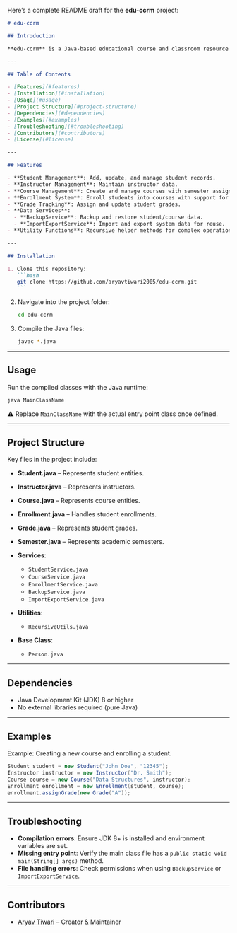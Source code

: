 Here’s a complete README draft for the **edu-ccrm** project:

````markdown
# edu-ccrm

## Introduction

**edu-ccrm** is a Java-based educational course and classroom resource management system. It provides core functionalities to manage students, instructors, courses, enrollments, grades, semesters, and related operations. The project also includes services for data backup, import/export, and recursive utilities.

---

## Table of Contents

- [Features](#features)
- [Installation](#installation)
- [Usage](#usage)
- [Project Structure](#project-structure)
- [Dependencies](#dependencies)
- [Examples](#examples)
- [Troubleshooting](#troubleshooting)
- [Contributors](#contributors)
- [License](#license)

---

## Features

- **Student Management**: Add, update, and manage student records.
- **Instructor Management**: Maintain instructor data.
- **Course Management**: Create and manage courses with semester assignments.
- **Enrollment System**: Enroll students into courses with support for grade assignment.
- **Grade Tracking**: Assign and update student grades.
- **Data Services**:
  - **BackupService**: Backup and restore student/course data.
  - **ImportExportService**: Import and export system data for reuse.
- **Utility Functions**: Recursive helper methods for complex operations.

---

## Installation

1. Clone this repository:
   ```bash
   git clone https://github.com/aryavtiwari2005/edu-ccrm.git
   ```
````

2. Navigate into the project folder:

   ```bash
   cd edu-ccrm
   ```

3. Compile the Java files:

   ```bash
   javac *.java
   ```

---

## Usage

Run the compiled classes with the Java runtime:

```bash
java MainClassName
```

⚠️ Replace `MainClassName` with the actual entry point class once defined.

---

## Project Structure

Key files in the project include:

- **Student.java** – Represents student entities.
- **Instructor.java** – Represents instructors.
- **Course.java** – Represents course entities.
- **Enrollment.java** – Handles student enrollments.
- **Grade.java** – Represents student grades.
- **Semester.java** – Represents academic semesters.
- **Services**:

  - `StudentService.java`
  - `CourseService.java`
  - `EnrollmentService.java`
  - `BackupService.java`
  - `ImportExportService.java`

- **Utilities**:

  - `RecursiveUtils.java`

- **Base Class**:

  - `Person.java`

---

## Dependencies

- Java Development Kit (JDK) 8 or higher
- No external libraries required (pure Java)

---

## Examples

Example: Creating a new course and enrolling a student.

```java
Student student = new Student("John Doe", "12345");
Instructor instructor = new Instructor("Dr. Smith");
Course course = new Course("Data Structures", instructor);
Enrollment enrollment = new Enrollment(student, course);
enrollment.assignGrade(new Grade("A"));
```

---

## Troubleshooting

- **Compilation errors**: Ensure JDK 8+ is installed and environment variables are set.
- **Missing entry point**: Verify the main class file has a `public static void main(String[] args)` method.
- **File handling errors**: Check permissions when using `BackupService` or `ImportExportService`.

---

## Contributors

- [Aryav Tiwari](https://github.com/aryavtiwari2005) – Creator & Maintainer